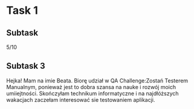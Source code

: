 # Task 1
## Subtask 
5/10


## Subtask 3
Hejka! Mam na imie Beata. Biorę udział w QA Challenge:Zostań Testerem Manualnym, ponieważ jest to dobra szansa na nauke i rozwój moich umiiejtności. Skończyłam technikum informatyczne i na najdłóższych wakacjach zaczełam interesować sie testowaniem aplikacji. 


